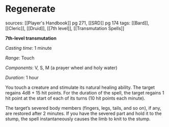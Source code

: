# Regenerate
sources: [[Player's Handbook]] pg 271, [[SRD]] pg 174
tags: [[Bard]], [[Cleric]], [[Druid]], [[7th level]], [[Transmutation Spells]]

**7th-level transmutation**

*Casting time*: 1 minute

*Range*: Touch

*Components*: V, S, M (a prayer wheel and holy water)

*Duration*: 1 hour

You touch a creature and stimulate its natural healing ability. The target regains 4d8 + 15 hit points. For the duration of the spell, the target regains 1 hit point at the start of each of its turns (10 hit points each minute).

The target’s severed body members (fingers, legs, tails, and so on), if any, are restored after 2 minutes. If you have the severed part and hold it to the stump, the spell instantaneously causes the limb to knit to the stump.
